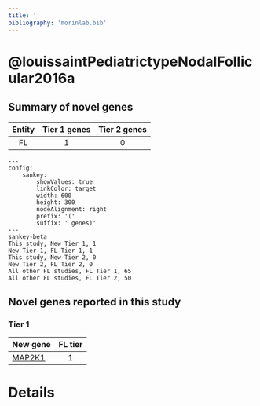 ```yaml
---
title: ''
bibliography: 'morinlab.bib'
---
```


# @louissaintPediatrictypeNodalFollicular2016a
## Summary of novel genes

|Entity| Tier 1 genes| Tier 2 genes|
|:-:|:-:|:-:|
|FL|1|0|
```mermaid
---
config:
    sankey:
        showValues: true
        linkColor: target
        width: 600
        height: 300
        nodeAlignment: right
        prefix: '('
        suffix: ' genes)'
---
sankey-beta
This study, New Tier 1, 1
New Tier 1, FL Tier 1, 1
This study, New Tier 2, 0
New Tier 2, FL Tier 2, 0
All other FL studies, FL Tier 1, 65
All other FL studies, FL Tier 2, 50
```

## Novel genes reported in this study

### Tier 1
|New gene|FL tier|
|:-|:-:|
|[MAP2K1](../MAP2K1)|1 |


# Details

